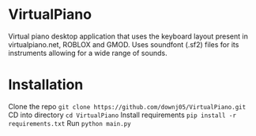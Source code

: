 # VirtualPiano
Virtual piano desktop application that uses the keyboard layout present in virtualpiano.net, ROBLOX and GMOD.
Uses soundfont (.sf2) files for its instruments allowing for a wide range of sounds.
# Installation
Clone the repo
`git clone https://github.com/downj05/VirtualPiano.git`
CD into directory
`cd VirtualPiano`
Install requirements
`pip install -r requirements.txt`
Run
`python main.py`
